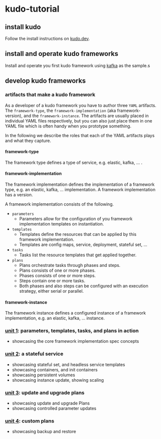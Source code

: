 # kudo-tutorial

## install kudo

Follow the install instructions on [kudo.dev](https://kudo.dev/docs/getting-started/).


## install and operate kudo frameworks

Install and operate you first kudo framework using [kafka](https://kudo.dev/docs/examples/apache-kafka/) as the sample.s


## develop kudo frameworks

### artifacts that make a kudo framework

As a developer of a kudo framework you have to author three `YAML` artifacts. The `framework-type`, the `framework-implementation` (aka framework-version), and the `framework-instance`. The artifacts are usually placed in individual YAML files respectively, but you can also just place them in one YAML file which is often handy when you prototype something.

In the following we describe the roles that each of the YAML artifacts plays and what they capture.

#### framework-type
The framework type defines a type of service, e.g. elastic, kafka, ... .

#### framework-implementation
The framework implementation defines the implementation of a framework type, e.g. an elastic, kafka, ... implementation. A framework implementation has a version.

A framework implementation consists of the following.
* `parameters`
  * Parameters allow for the configuration of you framework implementation templates on instantiation.
* `templates`
  * Templates define the resources that can be applied by this framework implementation.
  * Templates are config maps, service, deployment, stateful set, ...
* `tasks`
  * Tasks list the resource templates that get applied together.
* `plans`
  * Plans orchestrate tasks through phases and steps.
  * Plans consists of one or more phases.
  * Phases consists of one or more steps.
  * Steps contain one or more tasks.
  * Both phases and also steps can be configured with an execution strategy, either serial or parallel.

#### framework-instance
The framework instance defines a configured instance of a framework implementation, e.g. an elastic, kafka, ... instance.

### [unit 1](unit1): parameters, templates, tasks, and plans in action
* showcasing the core framework implementation spec concepts

### [unit 2](unit2): a stateful service
* showcasing stateful set, and headless service templates
* showcasing containers, and init containers
* showcasing persistent volumes
* showcasing instance update, showing scaling

### [unit 3](unit3): update and upgrade plans
* showcasing update and upgrade Plans
* showcasing controlled parameter updates

### [unit 4](unit4): custom plans
* showcasing backup and restore
